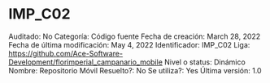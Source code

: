# IMP_C02

Auditado: No
Categoría: Código fuente
Fecha de creación: March 28, 2022
Fecha de última modificación: May 4, 2022
Identificador: IMP_C02
Liga: https://github.com/Ace-Software-Development/florimperial_campanario_mobile
Nivel o status: Dinámico
Nombre: Repositorio Móvil
Resuelto?: No
Se utiliza?: Yes
Última versión: 1.0